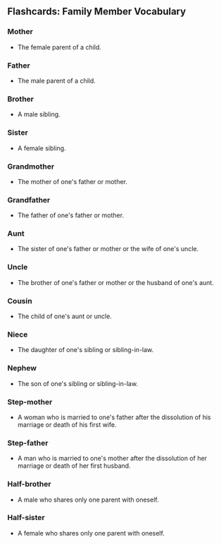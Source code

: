 ## Flashcards: Family Member Vocabulary

### Mother  
- The female parent of a child.

### Father  
- The male parent of a child.

### Brother  
- A male sibling.

### Sister  
- A female sibling.

### Grandmother  
- The mother of one's father or mother.

### Grandfather  
- The father of one's father or mother.

### Aunt  
- The sister of one's father or mother or the wife of one's uncle.

### Uncle  
- The brother of one's father or mother or the husband of one's aunt.

### Cousin  
- The child of one's aunt or uncle.

### Niece  
- The daughter of one's sibling or sibling-in-law.

### Nephew  
- The son of one's sibling or sibling-in-law.

### Step-mother  
- A woman who is married to one's father after the dissolution of his marriage or death of his first wife.

### Step-father  
- A man who is married to one's mother after the dissolution of her marriage or death of her first husband.

### Half-brother  
- A male who shares only one parent with oneself.

### Half-sister  
- A female who shares only one parent with oneself.
